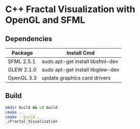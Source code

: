 # C++ Fractal Visualization with OpenGL and SFML

## Dependencies
| Package    | Install Cmd                      |
| ---------- | -------------------------------- |
| SFML 2.5.1 | sudo apt-get install libsfml-dev |
| GLEW 2.1.0 | sudo apt-get install libglew-dev |
| OpenGL 3.3 | update graphics card drivers     |

## Build
```bash
mkdir build && cd build
cmake ..
cmake --build .
./Fractal_Visualization
```
